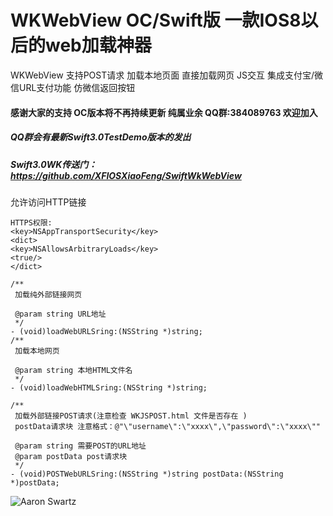 # WKWebView OC/Swift版 一款IOS8以后的web加载神器
WKWebView 支持POST请求 加载本地页面 直接加载网页 JS交互 集成支付宝/微信URL支付功能  仿微信返回按钮

#### 感谢大家的支持 OC版本将不再持续更新  纯属业余 QQ群:384089763 欢迎加入
##### QQ群会有最新Swift3.0TestDemo版本的发出
##### Swift3.0WK传送门： https://github.com/XFIOSXiaoFeng/SwiftWkWebView
允许访问HTTP链接
```
HTTPS权限:
<key>NSAppTransportSecurity</key>
<dict>
<key>NSAllowsArbitraryLoads</key>
<true/>
</dict>
```
```
/**
 加载纯外部链接网页

 @param string URL地址
 */
- (void)loadWebURLSring:(NSString *)string;
/**
 加载本地网页
 
 @param string 本地HTML文件名
 */
- (void)loadWebHTMLSring:(NSString *)string;

/**
 加载外部链接POST请求(注意检查 WKJSPOST.html 文件是否存在 )
 postData请求块 注意格式：@"\"username\":\"xxxx\",\"password\":\"xxxx\""
 
 @param string 需要POST的URL地址
 @param postData post请求块
 */
- (void)POSTWebURLSring:(NSString *)string postData:(NSString *)postData;
```

![Aaron Swartz](https://github.com/XFIOSXiaoFeng/WKWebView/blob/master/testimage.gif)


